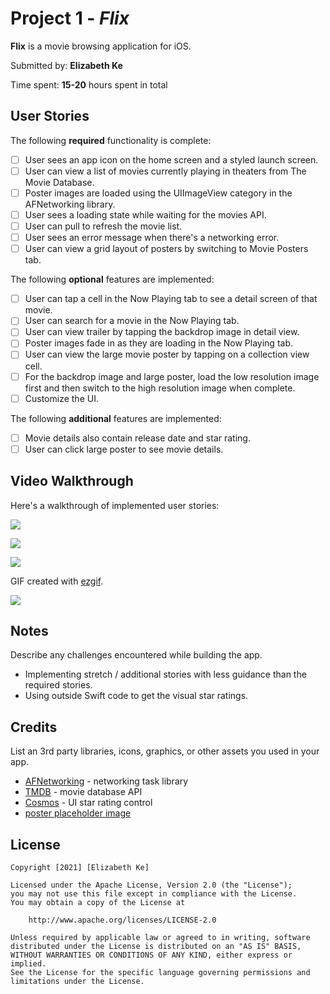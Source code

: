 # Project 1 - *Flix*

**Flix** is a movie browsing application for iOS.

Submitted by: **Elizabeth Ke**

Time spent: **15-20** hours spent in total

## User Stories

The following **required** functionality is complete:

* [ ] User sees an app icon on the home screen and a styled launch screen.
* [ ] User can view a list of movies currently playing in theaters from The Movie Database.
* [ ] Poster images are loaded using the UIImageView category in the AFNetworking library.
* [ ] User sees a loading state while waiting for the movies API.
* [ ] User can pull to refresh the movie list.
* [ ] User sees an error message when there's a networking error.
* [ ] User can view a grid layout of posters by switching to Movie Posters tab.

The following **optional** features are implemented:

* [ ] User can tap a cell in the Now Playing tab to see a detail screen of that movie.
* [ ] User can search for a movie in the Now Playing tab.
* [ ] User can view trailer by tapping the backdrop image in detail view. 
* [ ] Poster images fade in as they are loading in the Now Playing tab.
* [ ] User can view the large movie poster by tapping on a collection view cell.
* [ ] For the backdrop image and large poster, load the low resolution image first and then switch to the high resolution image when complete.
* [ ] Customize the UI.

The following **additional** features are implemented:
* [ ] Movie details also contain release date and star rating. 
* [ ] User can click large poster to see movie details. 

## Video Walkthrough

Here's a walkthrough of implemented user stories:

![](https://i.imgur.com/df2YddF.gif)

![](https://i.imgur.com/GUKiFNQ.gif)

![](https://i.imgur.com/RwMgjc7.gif)

GIF created with [ezgif](https://ezgif.com/video-to-gif).

![](https://i.imgur.com/jCXx2ar.gif)


## Notes

Describe any challenges encountered while building the app.

- Implementing stretch / additional stories with less guidance than the required stories. 
- Using outside Swift code to get the visual star ratings.

## Credits

List an 3rd party libraries, icons, graphics, or other assets you used in your app.

- [AFNetworking](https://github.com/AFNetworking/AFNetworking) - networking task library
- [TMDB](https://developers.themoviedb.org/3/getting-started) - movie database API
- [Cosmos](https://github.com/evgenyneu/Cosmos) - UI star rating control
- [poster placeholder image](https://shacknews-ugc.s3.us-east-2.amazonaws.com/user/9647/article-inline/2021-03/template.jpg?versionId=EPuOpjX7pGmrwxIxaF8BBrMfaK4X7f.S)

## License

    Copyright [2021] [Elizabeth Ke]

    Licensed under the Apache License, Version 2.0 (the "License");
    you may not use this file except in compliance with the License.
    You may obtain a copy of the License at

        http://www.apache.org/licenses/LICENSE-2.0

    Unless required by applicable law or agreed to in writing, software
    distributed under the License is distributed on an "AS IS" BASIS,
    WITHOUT WARRANTIES OR CONDITIONS OF ANY KIND, either express or implied.
    See the License for the specific language governing permissions and
    limitations under the License.
